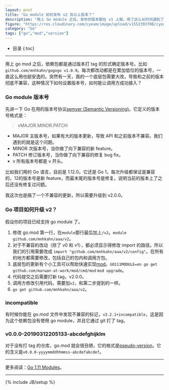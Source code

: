 ```yaml
---
layout: post
title: "Go module 如何发布 v2 及以上版本？"
description: "用上 Go module 之后，发布的版本都在 v1 上面，用了这么长时间遇到了升级 v2 版本的问题。记录一下。"
figure: "https://res.cloudinary.com/cyeam/image/upload/v1552393708/cyeam/semver.png"
category: "Go"
tags: ["go","mod","version"]
---
```


* 目录
{:toc}
---

用上 go mod 之后，依赖包都是通过版本打 tag 的形式确定版本号。比如 `	github.com/mnhkahn/gogogo v1.0.9`。每次都改动都是在累加低位的版本号，一直这么用也挺安逸的。突然有一天，我的一个底层包需要大改，导致和之前的版本彻底不兼容，这种情况下如何设置版本号，如何能让调用方成功接入？

### Go module 版本号

先讲一下 Go 在用的版本号协议[semver (Semantic Versioning)](https://semver.org/)。它定义的版本号格式是：

> vMAJOR.MINOR.PATCH

+ MAJOR 主版本号，如果有大的版本更新，导致 API 和之前版本不兼容。我们遇到的就是这个问题。
+ MINOR 次版本号，当你做了向下兼容的新 feature。
+ PATCH 修订版本号，当你做了向下兼容的修复 bug fix。
+ v 所有版本号都是 v 开头。

比如我们用的 Go 语言，目前是 1.12.0。它还是 Go 1，每次升级都保证是兼容的，12的版本号是新 feature，而最末尾的版本号是修复。说明当前的版本上了之后还没有修复过问题。

我这次也是搞了一个不兼容的更新，所以需要升级到 v2.0.0。

### Go 项目如何升级 v2？

假设你的项目已经支持 go module 了。

1. 修改 go.mod 第一行，在`module`那行最后加上`/v2`。`module github.com/mnhkahn/aaa/v2`。
2. 对于不兼容的改动（除了 v0 和 v1），都必须显示得修改 import 的路径。所以我们的引用需要改成 `import "github.com/mnhkahn/aaa/v2/config"`。在所有的地方都需要修改，包括自己的包内和调用方包。
3. 底层包的更新有个小工具可以帮助快速实现[mod](https://github.com/marwan-at-work/mod)。`GO111MODULE=on go get github.com/marwan-at-work/mod/cmd/mod` `mod upgrade`。
4. 代码提交之后需要打新 tag，v2.0.0。
5. 调用方修改引用代码，需要加`v2`，和第二步提到的一样。
6. `go get github.com/mnhkahn/aaa/v2`。

### incompatible

有时候你能在 go.mod 文件中发现不兼容的标记，`v3.2.1+incompatible`，这是因为这个依赖包没有使用 go module，并且它通过 git 打了 tag。

### v0.0.0-20190312205133-abcdefghijklm

对于没有打 tag 的仓库，go.mod 就会很丑陋，它的格式是[pseudo-version](https://golang.org/cmd/go/#hdr-Pseudo_versions)。它的含义是`v0.0.0-yyyymmddhhmmss-abcdefabcdef`。

---

更多阅读：[Go 1.11 Modules](https://github.com/golang/go/wiki/Modules)。

---


{% include JB/setup %}
